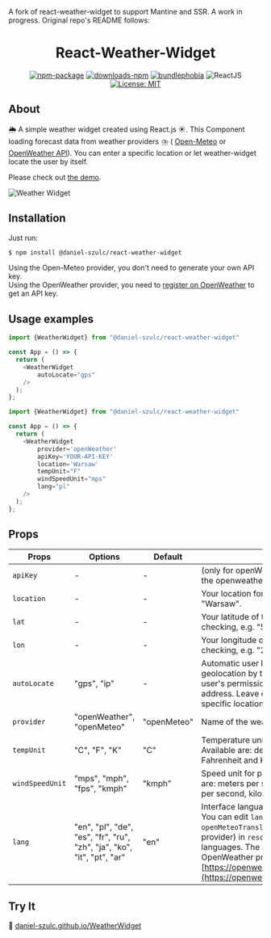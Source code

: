 A fork of react-weather-widget to support Mantine and SSR. A work in progress. Original repo's README follows:

<h1 align="center"> React-Weather-Widget  </h1>
<div align="center">

[![npm-package](https://img.shields.io/npm/v/@daniel-szulc/react-weather-widget?label=npm%20package)](https://www.npmjs.com/package/@daniel-szulc/react-weather-widget)
[![downloads-npm](https://img.shields.io/npm/d18m/@daniel-szulc/react-weather-widget)](https://www.npmjs.com/package/@daniel-szulc/react-weather-widget)
[![bundlephobia](https://img.shields.io/bundlephobia/min/@daniel-szulc/react-weather-widget?label=size)](https://bundlephobia.com/package/@daniel-szulc/react-weather-widget)
![ReactJS](https://img.shields.io/badge/React-61DAFB?logo=react&logoColor=white)
[![License: MIT](https://img.shields.io/badge/License-MIT-yellow.svg)](https://opensource.org/licenses/MIT)
</div>

## About

🌦 A simple weather widget created using  React.js ☀. This Component loading forecast data from weather providers ⛈ ( [Open-Meteo](https://open-meteo.com) or [OpenWeather API](https://openweathermap.org)). You can enter a specific location or let weather-widget locate the user by itself.

Please check out [the demo](https://daniel-szulc.github.io/#/react-weather-widget).

<img src="/weather_widget.png"  alt="Weather Widget"/>

## Installation

Just run:

```sh
$ npm install @daniel-szulc/react-weather-widget
```

Using the Open-Meteo provider, you don't need to generate your own API key. </br>
Using the OpenWeather provider, you need to [register on OpenWeather](https://home.openweathermap.org/users/sign_up) to get an API key.

## Usage examples

```js
import {WeatherWidget} from "@daniel-szulc/react-weather-widget"

const App = () => {
  return (
    <WeatherWidget
        autoLocate="gps"
    />
  );
};
```

```js
import {WeatherWidget} from "@daniel-szulc/react-weather-widget"

const App = () => {
  return (
    <WeatherWidget
        provider='openWeather'
        apiKey='YOUR-API-KEY'
        location='Warsaw'
        tempUnit="F"
        windSpeedUnit="mps"
        lang="pl"
    />
  );
};
```

## Props

| Props           | Options                                                                 | Default      | Description                                                                                                                                                                                                                                                                                                                                             |
|-----------------|-------------------------------------------------------------------------|--------------|---------------------------------------------------------------------------------------------------------------------------------------------------------------------------------------------------------------------------------------------------------------------------------------------------------------------------------------------------------|
| `apiKey`        | -                                                                       | -            | (only for openWeather) Your api key from the openweather.                                                                                                                                                                                                                                                                                               |
| `location`      | -                                                                       | -            | Your location for weather checking, e.g. "Warsaw".                                                                                                                                                                                                                                                                                                      |
| `lat`           | -                                                                       | -            | Your latitude of the location for weather checking, e.g. "52.2317".                                                                                                                                                                                                                                                                                     |
| `lon`           | -                                                                       | -            | Your longitude of the location for weather checking, e.g. "21.0057".                                                                                                                                                                                                                                                                                    |
| `autoLocate`    | "gps", "ip"                                                             | -            | Automatic user locating. "gps" for geolocation by the browser (requires the user's permission), "ip" for location by IP address. Leave empty if you want to enter a specific location.                                                                                                                                                                  |
| `provider`      | "openWeather", "openMeteo"                                              | "openMeteo"  | Name of the weather data provider.                                                                                                                                                                                                                                                                                                                      |
| `tempUnit`      | "C", "F", "K"                                                           | "C"          | Temperature unit for presenting data. Available are: degrees Celsius, degrees Fahrenheit and Kelvin.                                                                                                                                                                                                                                                    |
| `windSpeedUnit` | "mps", "mph", "fps", "kmph"                                             | "kmph"       | Speed unit for presenting data. Available are: meters per second, miles per hour, feet per second, kilometers per hour.                                                                                                                                                                                                                                 |
| `lang`          | "en", "pl", "de", "es", "fr", "ru", "zh", "ja", "ko", "it", "pt", "ar"  | "en"         | Interface language and weather provider. You can edit `lang.js` and `openMeteoTranslations.js` (for OpenMeteo provider) in `resources` to add more languages. The available languages for the OpenWeather provider are listed at: [https://openweathermap.org/current#multi](https://openweathermap.org/current#multi) |

## Try It

🔗 [daniel-szulc.github.io/WeatherWidget](https://daniel-szulc.github.io/#/react-weather-widget)

